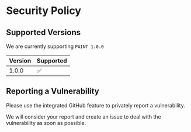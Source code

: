 # Security Policy

## Supported Versions

We are currently supporting ``PAINT 1.0.0``

| Version | Supported          |
| ------- | ------------------ |
| 1.0.0   | :white_check_mark: |

## Reporting a Vulnerability

Please use the integrated GitHub feature to privately report a vulnerability.

We will consider your report and create an issue to deal with the vulnerability as soon as possible.
